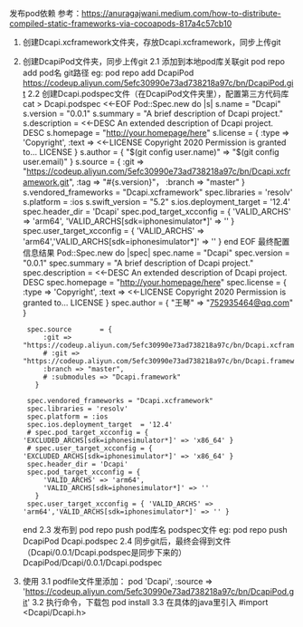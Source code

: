 发布pod依赖
  参考：https://anuragajwani.medium.com/how-to-distribute-compiled-static-frameworks-via-cocoapods-817a4c57cb10


1. 创建Dcapi.xcframework文件夹，存放Dcapi.xcframework，同步上传git
2. 创建DcapiPod文件夹，同步上传git
  2.1 添加到本地pod库关联git
    pod repo add pod名 git路径
      eg: pod repo add DcapiPod https://codeup.aliyun.com/5efc30990e73ad738218a97c/bn/DcapiPod.git
  2.2 创建Dcapi.podspec文件（在DcapiPod文件夹里），配置第三方代码库
      cat > Dcapi.podspec <<-EOF
        Pod::Spec.new do |s|
            s.name         = "Dcapi"
            s.version      = "0.0.1"
            s.summary      = "A brief description of Dcapi project."
            s.description  = <<-DESC
            An extended description of Dcapi project.
            DESC
            s.homepage     = "http://your.homepage/here"
            s.license = { :type => 'Copyright', :text => <<-LICENSE
                          Copyright 2020
                          Permission is granted to...
                          LICENSE
                        }
            s.author             = { "$(git config user.name)" => "$(git config user.email)" }
            s.source       = { :git => "https://codeup.aliyun.com/5efc30990e73ad738218a97c/bn/Dcapi.xcframework.git", :tag => "#{s.version}"， :branch => "master" }
            s.vendored_frameworks = "Dcapi.xcframework"
            spec.libraries = 'resolv'
            s.platform = :ios
            s.swift_version = "5.2"
            s.ios.deployment_target  = '12.4'
            spec.header_dir = 'Dcapi'
            spec.pod_target_xcconfig = { 
                'VALID_ARCHS' => 'arm64',
                'VALID_ARCHS[sdk=iphonesimulator*]' => '' 
              }
            spec.user_target_xcconfig = { 'VALID_ARCHS' => 'arm64','VALID_ARCHS[sdk=iphonesimulator*]' => '' }
        end
        EOF
      最终配置信息结果
        Pod::Spec.new do |spec|
        spec.name         = "Dcapi"
        spec.version      = "0.0.1"
        spec.summary      = "A brief description of Dcapi project."
        spec.description  = <<-DESC
        An extended description of Dcapi project.
        DESC
        spec.homepage     = "http://your.homepage/here"
        spec.license = { :type => 'Copyright', :text => <<-LICENSE
                      Copyright 2020
                      Permission is granted to...
                      LICENSE
                    }
        spec.author             = { "王琴" => "752935464@qq.com" }

        spec.source       = { 
            :git => "https://codeup.aliyun.com/5efc30990e73ad738218a97c/bn/Dcapi.xcframework.git",
            # :git => "https://codeup.aliyun.com/5efc30990e73ad738218a97c/bn/Dcapi.framework.git",
            :branch => "master",
            # :submodules => "Dcapi.framework"
          }
      
        spec.vendored_frameworks = "Dcapi.xcframework"
        spec.libraries = 'resolv'
        spec.platform = :ios
        spec.ios.deployment_target  = '12.4'
        # spec.pod_target_xcconfig = { 'EXCLUDED_ARCHS[sdk=iphonesimulator*]' => 'x86_64' }
        # spec.user_target_xcconfig = { 'EXCLUDED_ARCHS[sdk=iphonesimulator*]' => 'x86_64' }
        spec.header_dir = 'Dcapi'
        spec.pod_target_xcconfig = { 
            'VALID_ARCHS' => 'arm64',
            'VALID_ARCHS[sdk=iphonesimulator*]' => '' 
          }
        spec.user_target_xcconfig = { 'VALID_ARCHS' => 'arm64','VALID_ARCHS[sdk=iphonesimulator*]' => '' }
    end
  2.3 发布到
    pod repo push pod库名 podspec文件
    eg: pod repo push DcapiPod Dcapi.podspec
  2.4 同步git后，最终会得到文件（Dcapi/0.0.1/Dcapi.podspec是同步下来的）
    DcapiPod/Dcapi/0.0.1/Dcapi.podspec
3. 使用
  3.1 podfile文件里添加：
    pod 'Dcapi', :source => 'https://codeup.aliyun.com/5efc30990e73ad738218a97c/bn/DcapiPod.git'
  3.2 执行命令，下载包
    pod install 
  3.3 在具体的java里引入
    #import <Dcapi/Dcapi.h>
